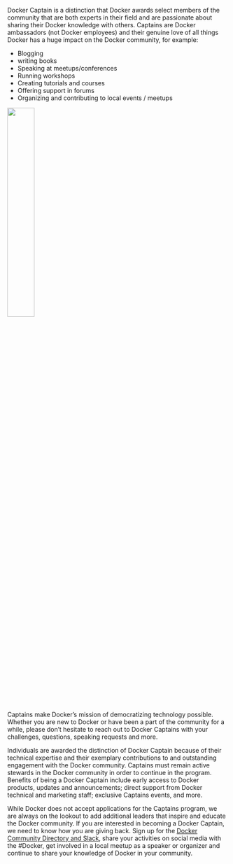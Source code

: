 Docker Captain is a distinction that Docker awards select members of the community that are both experts in their field and are passionate about sharing their Docker knowledge with others. Captains are Docker ambassadors (not Docker employees) and their genuine love of all things Docker has a huge impact on the Docker community, for example: 
- Blogging
- writing books
- Speaking at meetups/conferences
- Running workshops
- Creating tutorials and courses 
- Offering support in forums
- Organizing and contributing to local events / meetups 

<img width="35%" height="35%" src="https://www.docker.com//sites/default/files/captain%2Btitle-final.png">

Captains make Docker’s mission of democratizing technology possible. Whether you are new to Docker or have been a part of the community for a while, please don’t hesitate to reach out to Docker Captains with your challenges, questions, speaking requests and more.

Individuals are awarded the distinction of Docker Captain because of their technical expertise and their exemplary contributions to and outstanding engagement with the Docker community. Captains must remain active stewards in the Docker community in order to continue in the program. Benefits of being a Docker Captain include early access to Docker products, updates and announcements; direct support from Docker technical and marketing staff; exclusive Captains events, and more. 

While Docker does not accept applications for the Captains program, we are always on the lookout to add additional leaders that inspire and educate the Docker community. If you are interested in becoming a Docker Captain, we need to know how you are giving back. Sign up for the [Docker Community Directory and Slack](https://community.docker.com/registrations/groups/4316), share your activities on social media with the #Docker, get involved in a local meetup as a speaker or organizer and continue to share your knowledge of Docker in your community.
